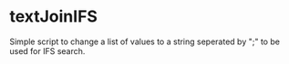 # textJoinIFS
Simple script to change a list of values to a string seperated by ";" to be used for IFS search.
